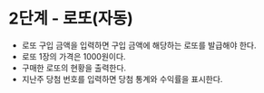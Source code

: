# 2단계 - 로또(자동)
- 로또 구입 금액을 입력하면 구입 금액에 해당하는 로또를 발급해야 한다.
- 로또 1장의 가격은 1000원이다.
- 구매한 로또의 현황을 출력한다.
- 지난주 당첨 번호를 입력하면 당첨 통계와 수익률을 표시한다.
